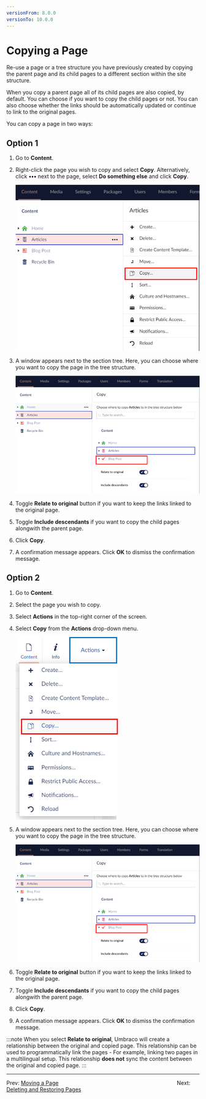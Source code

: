 ```yaml
---
versionFrom: 8.0.0
versionTo: 10.0.0
---
```


# Copying a Page

Re-use a page or a tree structure you have previously created by copying the parent page and its child pages to a different section within the site structure.

When you copy a parent page all of its child pages are also copied, by default. You can choose if you want to copy the child pages or not. You can also choose whether the links should be automatically updated or continue to link to the original pages.

You can copy a page in two ways:

## Option 1

1. Go to **Content**.
2. Right-click the page you wish to copy and select **Copy**. Alternatively, click **•••** next to the page, select **Do something else** and click **Copy**.

    ![Copy Menu 1](images/Copy-menu-v9.png)
3. A window appears next to the section tree. Here, you can choose where you want to copy the page in the tree structure.

     ![Copy Option 1](images/Copy-options-v9.png)

4. Toggle **Relate to original** button if you want to keep the links linked to the original page.
5. Toggle **Include descendants** if you want to copy the child pages alongwith the parent page.
6. Click **Copy**.
7. A confirmation message appears. Click **OK** to dismiss the confirmation message.

## Option 2

1. Go to **Content**.
2. Select the page you wish to copy.
3. Select **Actions** in the top-right corner of the screen.
4. Select **Copy** from the **Actions** drop-down menu.

    ![Actions Menu](images/Actions-menu-v9.png)

5. A window appears next to the section tree. Here, you can choose where you want to copy the page in the tree structure.

     ![Copy Option 1](images/Copy-options-v9.png)

6. Toggle **Relate to original** button if you want to keep the links linked to the original page.
7. Toggle **Include descendants** if you want to copy the child pages alongwith the parent page.
8. Click **Copy**.
9. A confirmation message appears. Click **OK** to dismiss the confirmation message.

:::note
When you select **Relate to original**, Umbraco will create a relationship between the original and copied page. This relationship can be used to programmatically link the pages - For example, linking two pages in a multilingual setup. This relationship **does not** sync the content between the original and copied page.
:::

---

Prev: [Moving a Page](../Moving-a-Page/index.md) &emsp; &emsp; &emsp; &emsp; &emsp; &emsp; &emsp; &emsp; &emsp; &emsp; &emsp; &emsp; &emsp; &emsp; &emsp; &emsp; &emsp; Next: [Deleting and Restoring Pages](../Deleting-and-Restoring-Pages/index.md)
